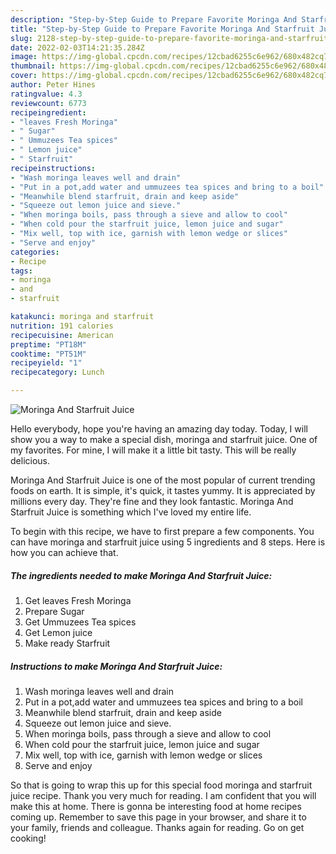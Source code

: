 ```yaml
---
description: "Step-by-Step Guide to Prepare Favorite Moringa And Starfruit Juice"
title: "Step-by-Step Guide to Prepare Favorite Moringa And Starfruit Juice"
slug: 2128-step-by-step-guide-to-prepare-favorite-moringa-and-starfruit-juice
date: 2022-02-03T14:21:35.284Z
image: https://img-global.cpcdn.com/recipes/12cbad6255c6e962/680x482cq70/moringa-and-starfruit-juice-recipe-main-photo.jpg
thumbnail: https://img-global.cpcdn.com/recipes/12cbad6255c6e962/680x482cq70/moringa-and-starfruit-juice-recipe-main-photo.jpg
cover: https://img-global.cpcdn.com/recipes/12cbad6255c6e962/680x482cq70/moringa-and-starfruit-juice-recipe-main-photo.jpg
author: Peter Hines
ratingvalue: 4.3
reviewcount: 6773
recipeingredient:
- "leaves Fresh Moringa"
- " Sugar"
- " Ummuzees Tea spices"
- " Lemon juice"
- " Starfruit"
recipeinstructions:
- "Wash moringa leaves well and drain"
- "Put in a pot,add water and ummuzees tea spices and bring to a boil"
- "Meanwhile blend starfruit, drain and keep aside"
- "Squeeze out lemon juice and sieve."
- "When moringa boils, pass through a sieve and allow to cool"
- "When cold pour the starfruit juice, lemon juice and sugar"
- "Mix well, top with ice, garnish with lemon wedge or slices"
- "Serve and enjoy"
categories:
- Recipe
tags:
- moringa
- and
- starfruit

katakunci: moringa and starfruit 
nutrition: 191 calories
recipecuisine: American
preptime: "PT18M"
cooktime: "PT51M"
recipeyield: "1"
recipecategory: Lunch

---
```



![Moringa And Starfruit Juice](https://img-global.cpcdn.com/recipes/12cbad6255c6e962/680x482cq70/moringa-and-starfruit-juice-recipe-main-photo.jpg)

Hello everybody, hope you're having an amazing day today. Today, I will show you a way to make a special dish, moringa and starfruit juice. One of my favorites. For mine, I will make it a little bit tasty. This will be really delicious.

Moringa And Starfruit Juice is one of the most popular of current trending foods on earth. It is simple, it's quick, it tastes yummy. It is appreciated by millions every day. They're fine and they look fantastic. Moringa And Starfruit Juice is something which I've loved my entire life.




To begin with this recipe, we have to first prepare a few components. You can have moringa and starfruit juice using 5 ingredients and 8 steps. Here is how you can achieve that.

<!--inarticleads1-->

##### The ingredients needed to make Moringa And Starfruit Juice:

1. Get leaves Fresh Moringa
1. Prepare  Sugar
1. Get  Ummuzees Tea spices
1. Get  Lemon juice
1. Make ready  Starfruit




<!--inarticleads2-->

##### Instructions to make Moringa And Starfruit Juice:

1. Wash moringa leaves well and drain
1. Put in a pot,add water and ummuzees tea spices and bring to a boil
1. Meanwhile blend starfruit, drain and keep aside
1. Squeeze out lemon juice and sieve.
1. When moringa boils, pass through a sieve and allow to cool
1. When cold pour the starfruit juice, lemon juice and sugar
1. Mix well, top with ice, garnish with lemon wedge or slices
1. Serve and enjoy




So that is going to wrap this up for this special food moringa and starfruit juice recipe. Thank you very much for reading. I am confident that you will make this at home. There is gonna be interesting food at home recipes coming up. Remember to save this page in your browser, and share it to your family, friends and colleague. Thanks again for reading. Go on get cooking!
